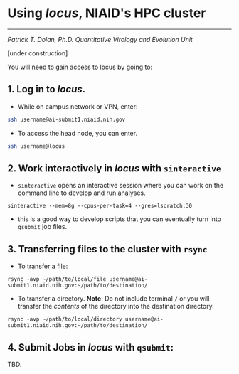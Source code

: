 # Using _locus_, NIAID's HPC cluster
----------------------------------
_Patrick T. Dolan, Ph.D._
_Quantitative Virology and Evolution Unit_

[under construction]

You will need to gain access to locus by going to:

## 1. Log in to _locus_.
- While on campus network or VPN, enter:
``` bash
ssh username@ai-submit1.niaid.nih.gov
```
- To access the head  node, you can enter.
``` bash
ssh username@locus
```
## 2. Work interactively in _locus_ with `sinteractive`
- `sinteractive` opens an interactive session where you can work on the command line to develop and run analyses.
```
sinteractive --mem=8g --cpus-per-task=4 --gres=lscratch:30
```

- this is a good way to develop scripts that you can eventually turn into `qsubmit` job files.

## 3. Transferring files to the cluster with `rsync`
- To transfer a file:
```
rsync -avp ~/path/to/local/file username@ai-submit1.niaid.nih.gov:~/path/to/destination/
```
- To transfer a directory. __Note__: Do not include terminal `/` or you will transfer the _contents_ of the directory into the destination directory.
```
rsync -avp ~/path/to/local/directory username@ai-submit1.niaid.nih.gov:~/path/to/destination/
```
## 4. Submit Jobs in _locus_ with `qsubmit`:
TBD.
